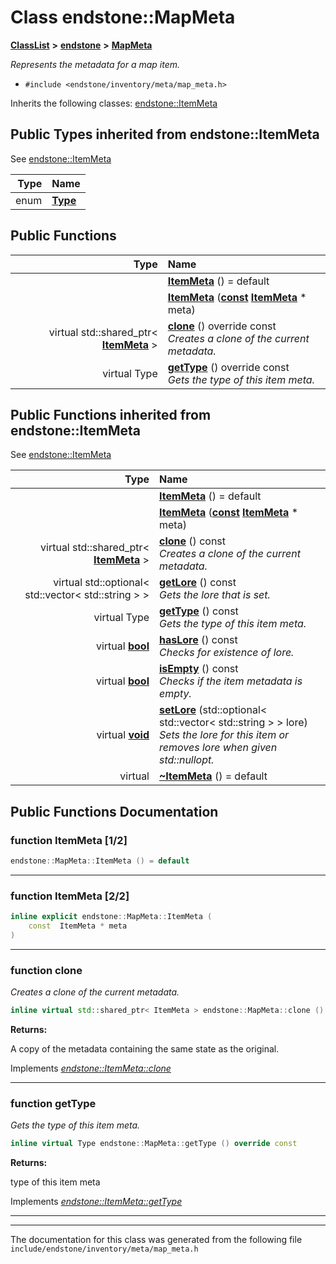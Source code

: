 

# Class endstone::MapMeta



[**ClassList**](annotated.md) **>** [**endstone**](namespaceendstone.md) **>** [**MapMeta**](classendstone_1_1MapMeta.md)



_Represents the metadata for a map item._ 

* `#include <endstone/inventory/meta/map_meta.h>`



Inherits the following classes: [endstone::ItemMeta](classendstone_1_1ItemMeta.md)
















## Public Types inherited from endstone::ItemMeta

See [endstone::ItemMeta](classendstone_1_1ItemMeta.md)

| Type | Name |
| ---: | :--- |
| enum  | [**Type**](classendstone_1_1ItemMeta.md#enum-type)  <br> |






































## Public Functions

| Type | Name |
| ---: | :--- |
|   | [**ItemMeta**](#function-itemmeta-12) () = default<br> |
|   | [**ItemMeta**](#function-itemmeta-22) ([**const**](classendstone_1_1Vector.md) [**ItemMeta**](classendstone_1_1ItemMeta.md) \* meta) <br> |
| virtual std::shared\_ptr&lt; [**ItemMeta**](classendstone_1_1ItemMeta.md) &gt; | [**clone**](#function-clone) () override const<br>_Creates a clone of the current metadata._  |
| virtual Type | [**getType**](#function-gettype) () override const<br>_Gets the type of this item meta._  |


## Public Functions inherited from endstone::ItemMeta

See [endstone::ItemMeta](classendstone_1_1ItemMeta.md)

| Type | Name |
| ---: | :--- |
|   | [**ItemMeta**](classendstone_1_1ItemMeta.md#function-itemmeta-12) () = default<br> |
|   | [**ItemMeta**](classendstone_1_1ItemMeta.md#function-itemmeta-22) ([**const**](classendstone_1_1Vector.md) [**ItemMeta**](classendstone_1_1ItemMeta.md) \* meta) <br> |
| virtual std::shared\_ptr&lt; [**ItemMeta**](classendstone_1_1ItemMeta.md) &gt; | [**clone**](classendstone_1_1ItemMeta.md#function-clone) () const<br>_Creates a clone of the current metadata._  |
| virtual std::optional&lt; std::vector&lt; std::string &gt; &gt; | [**getLore**](classendstone_1_1ItemMeta.md#function-getlore) () const<br>_Gets the lore that is set._  |
| virtual Type | [**getType**](classendstone_1_1ItemMeta.md#function-gettype) () const<br>_Gets the type of this item meta._  |
| virtual [**bool**](classendstone_1_1Vector.md) | [**hasLore**](classendstone_1_1ItemMeta.md#function-haslore) () const<br>_Checks for existence of lore._  |
| virtual [**bool**](classendstone_1_1Vector.md) | [**isEmpty**](classendstone_1_1ItemMeta.md#function-isempty) () const<br>_Checks if the item metadata is empty._  |
| virtual [**void**](classendstone_1_1Vector.md) | [**setLore**](classendstone_1_1ItemMeta.md#function-setlore) (std::optional&lt; std::vector&lt; std::string &gt; &gt; lore) <br>_Sets the lore for this item or removes lore when given std::nullopt._  |
| virtual  | [**~ItemMeta**](classendstone_1_1ItemMeta.md#function-itemmeta) () = default<br> |






















































## Public Functions Documentation




### function ItemMeta [1/2]

```C++
endstone::MapMeta::ItemMeta () = default
```




<hr>



### function ItemMeta [2/2]

```C++
inline explicit endstone::MapMeta::ItemMeta (
    const  ItemMeta * meta
) 
```




<hr>



### function clone 

_Creates a clone of the current metadata._ 
```C++
inline virtual std::shared_ptr< ItemMeta > endstone::MapMeta::clone () override const
```





**Returns:**

A copy of the metadata containing the same state as the original. 





        
Implements [*endstone::ItemMeta::clone*](classendstone_1_1ItemMeta.md#function-clone)


<hr>



### function getType 

_Gets the type of this item meta._ 
```C++
inline virtual Type endstone::MapMeta::getType () override const
```





**Returns:**

type of this item meta 





        
Implements [*endstone::ItemMeta::getType*](classendstone_1_1ItemMeta.md#function-gettype)


<hr>

------------------------------
The documentation for this class was generated from the following file `include/endstone/inventory/meta/map_meta.h`

